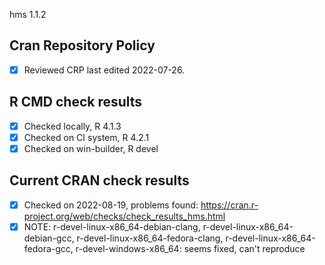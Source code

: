 hms 1.1.2

## Cran Repository Policy

- [x] Reviewed CRP last edited 2022-07-26.

## R CMD check results

- [x] Checked locally, R 4.1.3
- [x] Checked on CI system, R 4.2.1
- [x] Checked on win-builder, R devel

## Current CRAN check results

- [x] Checked on 2022-08-19, problems found: https://cran.r-project.org/web/checks/check_results_hms.html
- [x] NOTE: r-devel-linux-x86_64-debian-clang, r-devel-linux-x86_64-debian-gcc, r-devel-linux-x86_64-fedora-clang, r-devel-linux-x86_64-fedora-gcc, r-devel-windows-x86_64: seems fixed, can't reproduce
